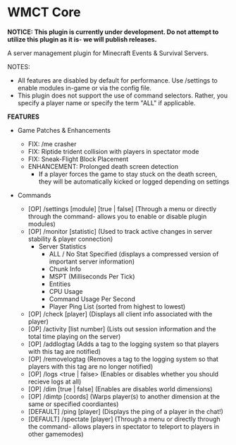 # WMCT Core

**NOTICE: This plugin is currently under development. Do not attempt to utilize this plugin as it is- we will publish releases.**

A server management plugin for Minecraft Events & Survival Servers.

NOTES: 
- All features are disabled by default for performance. Use /settings to enable modules in-game or via the config file.
- This plugin does not support the use of command selectors. Rather, you specify a player name or specify the term "ALL" if applicable.

**FEATURES**
- Game Patches & Enhancements
  - FIX: /me crasher
  - FIX: Riptide trident collision with players in spectator mode
  - FIX: Sneak-Flight Block Placement
  - ENHANCEMENT: Prolonged death screen detection
    - If a player forces the game to stay stuck on the death screen, they will be automatically kicked or logged depending on settings
    
- Commands
  - [OP] /settings [module] [true | false] (Through a menu or directly through the command- allows you to enable or disable plugin modules)
  - [OP] /monitor [statistic] (Used to track active changes in server stability & player connection)
    - Server Statistics
      - ALL / No Stat Specified (displays a compressed version of important server information)
      - Chunk Info
      - MSPT (Milliseconds Per Tick)
      - Entities
      - CPU Usage
      - Command Usage Per Second
      - Player Ping List (sorted from highest to lowest)
  - [OP] /check [player] (Displays all client info associated with the player)
  - [OP] /activity <player> [list number] (Lists out session information and the total time playing on the server)
  - [OP] /addlogtag <tag> (Adds a tag to the logging system so that players with this tag are notified)
  - [OP] /removelogtag <tag> (Removes a tag to the logging system so that players with this tag are no longer notified)
  - [OP] /logs <true | false> (Enables or disables whether you should recieve logs at all)
  - [OP] /dim <DIM> [true | false] (Enables are disables world dimensions)
  - [OP] /dimtp <player> <DIM> [coords] (Warps player(s) to another dimension at the same or specified coordiantes)
  - [DEFAULT] /ping [player] (Displays the ping of a player in the chat!)
  - [DEFAULT] /spectate [player] (Through a menu or directly through the command- allows players in spectator to teleport to players in other gamemodes)

